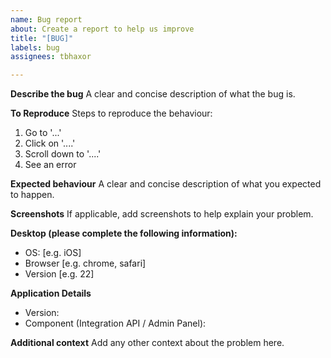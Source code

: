 ```yaml
---
name: Bug report
about: Create a report to help us improve
title: "[BUG]"
labels: bug
assignees: tbhaxor

---
```


**Describe the bug**
A clear and concise description of what the bug is.

**To Reproduce**
Steps to reproduce the behaviour:
1. Go to '...'
2. Click on '....'
3. Scroll down to '....'
4. See an error

**Expected behaviour**
A clear and concise description of what you expected to happen.

**Screenshots**
If applicable, add screenshots to help explain your problem.

**Desktop (please complete the following information):**
 - OS: [e.g. iOS]
 - Browser [e.g. chrome, safari]
 - Version [e.g. 22]

**Application Details**
 - Version: 
 - Component (Integration API / Admin Panel):

**Additional context**
Add any other context about the problem here.
